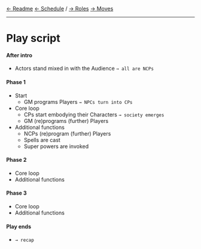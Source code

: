 [← Readme](readme.md) [← Schedule](schedule.md) / [→ Roles](detail-roles.md) [→ Moves](detail-moves.md)

---

# Play script  

#### After intro
- Actors stand mixed in with the Audience `→ all are NCPs`

#### Phase 1
- Start
  - GM programs Players `→ NPCs turn into CPs`
- Core loop
  - CPs start embodying their Characters `→ society emerges`
  - GM (re)programs (further) Players
- Additional functions
  - NCPs (re)program (further) Players
  - Spells are cast
  - Super powers are invoked

#### Phase 2
- Core loop
- Additional functions

#### Phase 3
- Core loop
- Additional functions

#### Play ends
- `→ recap`
